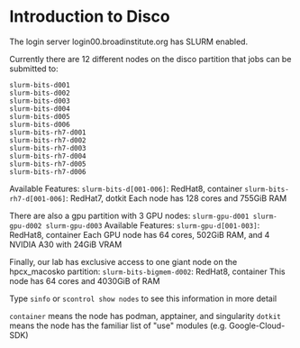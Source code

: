 # Introduction to Disco

The login server login00.broadinstitute.org has SLURM enabled.

Currently there are 12 different nodes on the disco partition that jobs can be submitted to:
```
slurm-bits-d001
slurm-bits-d002
slurm-bits-d003
slurm-bits-d004
slurm-bits-d005
slurm-bits-d006
slurm-bits-rh7-d001
slurm-bits-rh7-d002
slurm-bits-rh7-d003
slurm-bits-rh7-d004
slurm-bits-rh7-d005
slurm-bits-rh7-d006
```
Available Features:
`slurm-bits-d[001-006]`: RedHat8, container
`slurm-bits-rh7-d[001-006]`: RedHat7, dotkit
Each node has 128 cores and 755GiB RAM

There are also a gpu partition with 3 GPU nodes:
`
slurm-gpu-d001
slurm-gpu-d002
slurm-gpu-d003
`
Available Features:
`slurm-gpu-d[001-003]`: RedHat8, container
Each GPU node has 64 cores, 502GiB RAM, and 4 NVIDIA A30 with 24GiB VRAM

Finally, our lab has exclusive access to one giant node on the hpcx_macosko partition:
`slurm-bits-bigmem-d002`: RedHat8, container
This node has 64 cores and 4030GiB of RAM

Type `sinfo` or `scontrol show nodes` to see this information in more detail

`container` means the node has podman, apptainer, and singularity
`dotkit` means the node has the familiar list of "use" modules (e.g. Google-Cloud-SDK)
